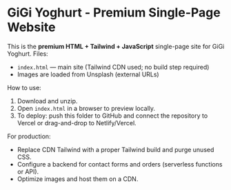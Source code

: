 # GiGi Yoghurt - Premium Single-Page Website

This is the **premium HTML + Tailwind + JavaScript** single-page site for GiGi Yoghurt.
Files:
- `index.html` — main site (Tailwind CDN used; no build step required)
- Images are loaded from Unsplash (external URLs)

How to use:
1. Download and unzip.
2. Open `index.html` in a browser to preview locally.
3. To deploy: push this folder to GitHub and connect the repository to Vercel or drag-and-drop to Netlify/Vercel.

For production:
- Replace CDN Tailwind with a proper Tailwind build and purge unused CSS.
- Configure a backend for contact forms and orders (serverless functions or API).
- Optimize images and host them on a CDN.

